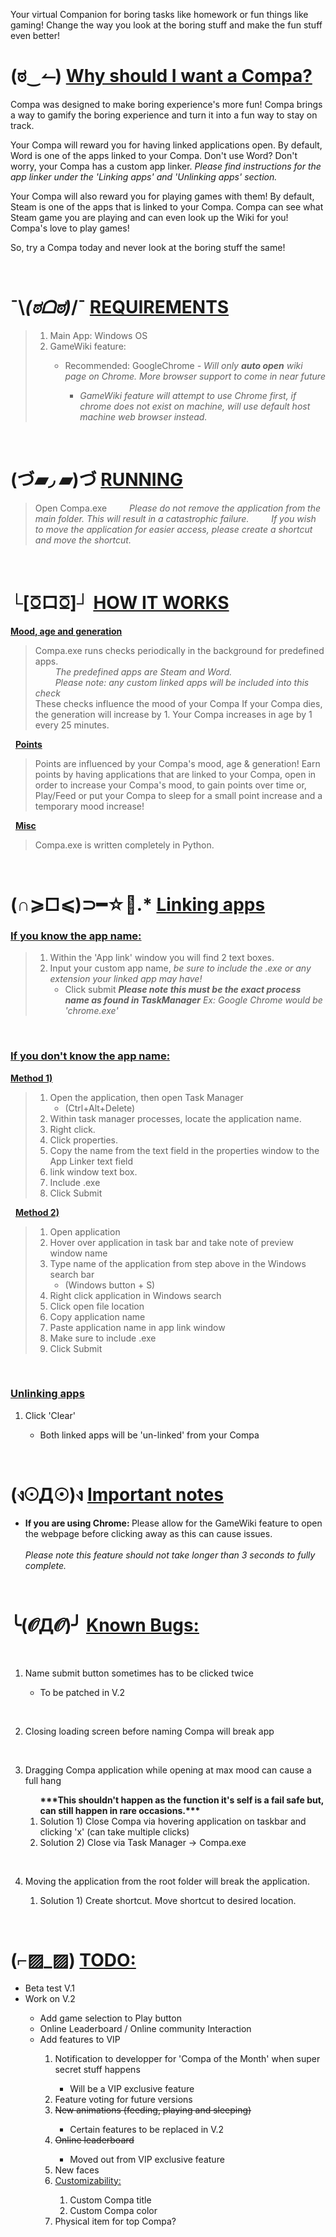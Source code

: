 Your virtual Companion for boring tasks like homework or fun things like gaming! Change the way you look at the boring stuff and make the fun stuff even better!
<br>

# (ಠ‿↼) <u>Why should I want a Compa?</u>
<p>
Compa was designed to make boring experience's more fun! Compa brings a way to gamify the boring experience and turn it into a fun way to stay on track.

Your Compa will reward you for having linked applications open. By default, Word is one of the  apps linked to your Compa. Don't use Word? Don't worry, your Compa has a custom app linker. <i>Please find instructions for the app linker under the 'Linking apps' and 'Unlinking apps' section.</i>

Your Compa will also reward you for playing games with them! By default, Steam is one of the apps that is linked to your Compa. Compa can see what Steam game you are playing and can even look up the Wiki for you! Compa's love to play games!

So, try a Compa today and never look at the boring stuff the same!
</p>




&nbsp;
# ¯\\_(ಠᗝಠ)_/¯ <u>REQUIREMENTS</u>
> <ol>
> <li>Main App: Windows OS</li>
> <li>GameWiki feature:</li>
> 	<ul>
> 		<li>Recommended: GoogleChrome<i> - Will only <b>auto open</b> wiki page on Chrome. More browser support to come in near future</i></li>
> 		<ul>	
> 			<li><i>GameWiki feature will attempt to use Chrome first, if chrome does not exist on machine, will use default host machine web browser instead.</i></li>
> 		</u>
> 	</ul>
> </ol>




&nbsp;
# (づ▰◞ ▰)づ <u>RUNNING</u>
> Open Compa.exe
> $\qquad$<i>Please do not remove the application from the main folder. This will result in a catastrophic failure.</i>
> $\qquad$<i>If you wish to move the application for easier access, please create a shortcut and move the shortcut.</i>


&nbsp;
# └[ꗞロꗞ]┘ <u>HOW IT WORKS</u>

<u>**Mood, age and generation**</u><br>
> Compa.exe runs checks periodically in the background for predefined apps.\
> $\qquad$<i>The predefined apps are Steam and Word.</i>\
> $\qquad$<i>Please note: any custom linked apps will be included into this check</i>
><br>
> These checks influence the mood of your Compa
> If your Compa dies, the generation will increase by 1.
> Your Compa increases in age by 1 every 25 minutes.

&nbsp;
<u>**Points**</u><br>
> Points are influenced by your Compa's mood, age & generation!
> Earn points by having applications that are linked to your Compa, open in order to increase your Compa's mood, to gain points over time or, Play/Feed or put your Compa to sleep for a small point increase and a temporary mood increase!




&nbsp;
<u>**Misc**</u><br>
> Compa.exe is written completely in Python.




&nbsp;
# (∩⩾□⩽)⊃━☆ﾟ.* <u>Linking apps</u>

### **<u>If you know the app name:</u>**
> 1. Within the 'App link' window you will find 2 text boxes.
> 2. Input your custom app name, <i>be sure to include the .exe or any extension your linked app may have!</i>
>       - Click submit
>       <i><b>Please note this must be the exact process name as found in TaskManager</b></i>
>       <i>Ex: Google Chrome would be 'chrome.exe'</i>

&nbsp;
### **<u>If you don't know the app name:</u>**

<u>**Method 1)**</u><br>
> 1) Open the application, then open Task Manager
>    - (Ctrl+Alt+Delete)
> 2) Within task manager processes, locate the application name.<br>
> 3) Right click.<br>
> 4) Click properties.<br>
> 5) Copy the name from the text field in the properties window to the App Linker text field<br>
> 6) link window text box.<br>
> 7) Include .exe
> 8) Click Submit

&nbsp;
<u>**Method 2)**</u><br>
> 1) Open application<br>
> 2) Hover over application in task bar and take note of preview window name<br>
> 3) Type name of the application from step above in the Windows search bar
>    - (Windows button + S)<br>
> 4) Right click application in Windows search<br>
> 5) Click open file location<br>
> 6) Copy application name<br>
> 7) Paste application name in app link window<br>
> 8) Make sure to include .exe<br>
> 9) Click Submit


&nbsp;
### <u>Unlinking apps</u>

<ol>
	<li>Click 'Clear'</li>
	<ul>
		<li>Both linked apps will be 'un-linked' from your Compa</li>
	</ul>
</ol>




&nbsp;
# (ง☉Д☉)ง <u>Important notes</u>
<ul>
	<li><b>If you are using Chrome: </b>Please allow for the GameWiki feature to open the webpage before clicking away as this can cause issues.</li><br>
	<i>Please note this feature should not take longer than 3 seconds to fully complete.</i>
</ul>




&nbsp;
# ╰(𝓞Д𝓞)╯ <u>Known Bugs:</u>
<ol>

&nbsp;
<li>Name submit button sometimes has to be clicked twice</li>
	<ul>
		<li>To be patched in V.2</li>
	</ul>

&nbsp;
<li>Closing loading screen before naming Compa will break app</li>

		

&nbsp;
<li>Dragging Compa application while opening at max mood can cause a full hang</li>
		<ol>
		<b>***This shouldn't happen as the function it's self is a fail safe but, can still happen in rare occasions.***</b>
		<li>Solution 1) Close Compa via hovering application on taskbar and clicking 'x' (can take multiple clicks)</li>
		<li>Solution 2) Close via Task Manager -> Compa.exe</li>
		</ol>

&nbsp;
<li>Moving the application from the root folder will break the application.</li>
	<ol>
	<li>Solution 1) Create shortcut. Move shortcut to desired location.</li>
	</ol>
</ol>




&nbsp;
#  (⌐▨_▨) <u>TODO:</u>
<ul>
<li>Beta test V.1</li>
<li>Work on V.2</li>
	<ul>
	<li>Add game selection to Play button</li>
	<li>Online Leaderboard / Online community Interaction</li>
	<li>Add features to VIP</li>
			<ol>
				<li>Notification to developper for 'Compa of the Month' when super secret stuff happens</li>
					<ul>
						<li>Will be a VIP exclusive feature</li>
					</ul>
				<li>Feature voting for future versions</li>
					<li><s>New animations (feeding, playing and sleeping)</s></li>
						<ul>
							<li>Certain features to be replaced in V.2</li>
						</ul>
				<li><s>Online leaderboard</s></li>
					<ul>
						<li>Moved out from VIP exclusive feature</li>
					</ul>
				<li>New faces</li>
				<li><u>Customizability:</u></li>
					<ol>
						<li>Custom Compa title</li>
						<li>Custom Compa color</li>
					</ol>
				<li>Physical item for top Compa?</li>
			</ol>
		</ul>
</ul>
